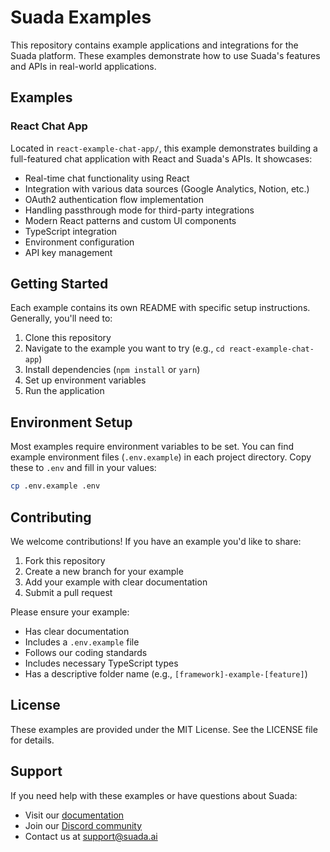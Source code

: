# Suada Examples

This repository contains example applications and integrations for the Suada platform. These examples demonstrate how to use Suada's features and APIs in real-world applications.

## Examples

### React Chat App
Located in `react-example-chat-app/`, this example demonstrates building a full-featured chat application with React and Suada's APIs. It showcases:
- Real-time chat functionality using React
- Integration with various data sources (Google Analytics, Notion, etc.)
- OAuth2 authentication flow implementation
- Handling passthrough mode for third-party integrations
- Modern React patterns and custom UI components
- TypeScript integration
- Environment configuration
- API key management

## Getting Started

Each example contains its own README with specific setup instructions. Generally, you'll need to:

1. Clone this repository
2. Navigate to the example you want to try (e.g., `cd react-example-chat-app`)
3. Install dependencies (`npm install` or `yarn`)
4. Set up environment variables
5. Run the application

## Environment Setup

Most examples require environment variables to be set. You can find example environment files (`.env.example`) in each project directory. Copy these to `.env` and fill in your values:

```bash
cp .env.example .env
```

## Contributing

We welcome contributions! If you have an example you'd like to share:

1. Fork this repository
2. Create a new branch for your example
3. Add your example with clear documentation
4. Submit a pull request

Please ensure your example:
- Has clear documentation
- Includes a `.env.example` file
- Follows our coding standards
- Includes necessary TypeScript types
- Has a descriptive folder name (e.g., `[framework]-example-[feature]`)

## License

These examples are provided under the MIT License. See the LICENSE file for details.

## Support

If you need help with these examples or have questions about Suada:

- Visit our [documentation](https://docs.suada.ai)
- Join our [Discord community](https://discord.gg/suada)
- Contact us at support@suada.ai 